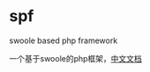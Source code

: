# spf
swoole based php framework

一个基于swoole的php框架，[中文文档](http://zhangjunlei26.github.io/wiki/spf/)
